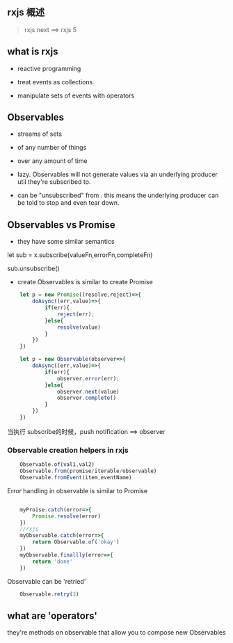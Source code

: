 ## rxjs 概述

> rxjs next ==> rxjs 5

## what is rxjs

- reactive programming

- treat events as collections

- manipulate sets of events with operators

## Observables 

- streams of sets
- of any number of things
- over any amount of time
- lazy. Observables will not generate values via an underlying
	producer util they're subscribed to.

- can be "unsubscribed" from . this means the underlying 
	producer can be told to stop and even tear down.


## Observables vs Promise

- they have some similar semantics

let sub = x.subscribe(valueFn,errorFn,completeFn)

sub.unsubscribe()

- create Observables is similar to create Promise

```js
	let p = new Promise((resolve,reject)=>{
		doAsync((err,value)=>{
			if(err){
				reject(err);
			}else{
				resolve(value)
			}
		})
	})
```

```js
	let p = new Observable(observer=>{
		doAsync((err,value)=>{
			if(err){
				observer.error(err);
			}else{
				observer.next(value)
				observer.complete()
			}
		})
	})
```

当执行 subscribe的时候，push notification ==> observer

### Observable creation helpers in rxjs

```js
	Observable.of(val1,val2)
	Observable.from(promise/iterable/observable)
	Observable.fromEvent(item,eventName)

```

Error handling in observable is similar to Promise

```js

	myProise.catch(error=>{
		Promise.resolve(error)
	})
	//rxjs
	myObservable.catch(error=>{
		return Observable.of('okay')
	})
	myObservable.finallly(error=>{
		return 'done'
	})

```

Observable can be 'retried'

```js
	Observable.retry(3)
```

## what are 'operators'

they're methods on observable that allow you to compose 
new Observables




















